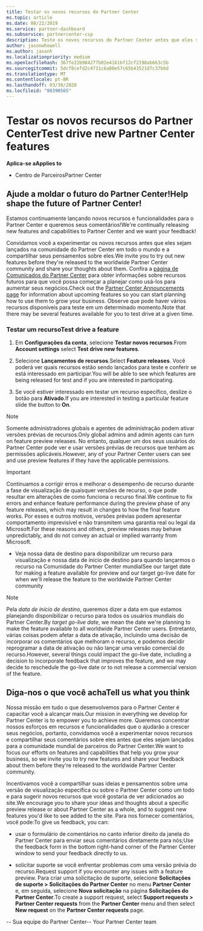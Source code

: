 ```yaml
---
title: Testar os novos recursos do Partner Center
ms.topic: article
ms.date: 08/22/2019
ms.service: partner-dashboard
ms.subservice: partnercenter-csp
description: Teste os novos recursos do Partner Center antes que eles sejam lançados e conte-nos sua opinião. Ajude a moldar o futuro do Partner Center!
author: jasonwhowell
ms.author: jasonh
ms.localizationpriority: medium
ms.openlocfilehash: 367fe22b984277b02e4161bf12cf2198ab663c5b
ms.sourcegitcommit: 5dcf8cefd2c4731c6a80e57c65b43521d7c37b6d
ms.translationtype: MT
ms.contentlocale: pt-BR
ms.lasthandoff: 03/30/2020
ms.locfileid: "80390565"
---
```

# <a name="test-drive-new-partner-center-features"></a><span data-ttu-id="30eda-104">Testar os novos recursos do Partner Center</span><span class="sxs-lookup"><span data-stu-id="30eda-104">Test drive new Partner Center features</span></span>

<span data-ttu-id="30eda-105">**Aplica-se a**</span><span class="sxs-lookup"><span data-stu-id="30eda-105">**Applies to**</span></span>

- <span data-ttu-id="30eda-106">Centro de Parceiros</span><span class="sxs-lookup"><span data-stu-id="30eda-106">Partner Center</span></span>

## <a name="help-shape-the-future-of-partner-center"></a><span data-ttu-id="30eda-107">Ajude a moldar o futuro do Partner Center!</span><span class="sxs-lookup"><span data-stu-id="30eda-107">Help shape the future of Partner Center!</span></span>

<span data-ttu-id="30eda-108">Estamos continuamente lançando novos recursos e funcionalidades para o Partner Center e queremos seus comentários!</span><span class="sxs-lookup"><span data-stu-id="30eda-108">We're continually releasing new features and capabilities to Partner Center and we want your feedback!</span></span> 

<span data-ttu-id="30eda-109">Convidamos você a experimentar os novos recursos antes que eles sejam lançados na comunidade do Partner Center em todo o mundo e a compartilhar seus pensamentos sobre eles.</span><span class="sxs-lookup"><span data-stu-id="30eda-109">We invite you to try out new features before they're released to the worldwide Partner Center community and share your thoughts about them.</span></span> <span data-ttu-id="30eda-110">Confira a [página de Comunicados do Partner Center](https://partnercenter.microsoft.com/pcv/announcements) para obter informações sobre recursos futuros para que você possa começar a planejar como usá-los para aumentar seus negócios.</span><span class="sxs-lookup"><span data-stu-id="30eda-110">Check out the [Partner Center Announcements page](https://partnercenter.microsoft.com/pcv/announcements) for information about upcoming features so you can start planning how to use them to grow your business.</span></span> <span data-ttu-id="30eda-111">Observe que pode haver vários recursos disponíveis para teste em um determinado momento.</span><span class="sxs-lookup"><span data-stu-id="30eda-111">Note that there may be several features available for you to test drive at a given time.</span></span>

### <a name="test-drive-a-feature"></a><span data-ttu-id="30eda-112">Testar um recurso</span><span class="sxs-lookup"><span data-stu-id="30eda-112">Test drive a feature</span></span>

1. <span data-ttu-id="30eda-113">Em **Configurações da conta**, selecione **Testar novos recursos**.</span><span class="sxs-lookup"><span data-stu-id="30eda-113">From **Account settings** select **Test drive new features**.</span></span>

2. <span data-ttu-id="30eda-114">Selecione **Lançamentos de recursos**.</span><span class="sxs-lookup"><span data-stu-id="30eda-114">Select **Feature releases**.</span></span> <span data-ttu-id="30eda-115">Você poderá ver quais recursos estão sendo lançados para teste e conferir se está interessado em participar.</span><span class="sxs-lookup"><span data-stu-id="30eda-115">You will be able to see which features are being released for test and if you are interested in participating.</span></span>

3. <span data-ttu-id="30eda-116">Se você estiver interessado em testar um recurso específico, deslize o botão para **Ativado**.</span><span class="sxs-lookup"><span data-stu-id="30eda-116">If you are interested in testing a particular feature slide the button to **On**.</span></span> 

> [!NOTE]  
>  <span data-ttu-id="30eda-117">Somente administradores globais e agentes de administração podem ativar versões prévias de recursos.</span><span class="sxs-lookup"><span data-stu-id="30eda-117">Only global admins and admin agents can turn on feature preview releases.</span></span> <span data-ttu-id="30eda-118">No entanto, qualquer um dos seus usuários do Partner Center pode ver e usar versões prévias de recursos que tenham as permissões aplicáveis.</span><span class="sxs-lookup"><span data-stu-id="30eda-118">However, any of your Partner Center users can see and use preview features if they have the applicable permissions.</span></span>

> [!IMPORTANT]  
> <span data-ttu-id="30eda-119">Continuamos a corrigir erros e melhorar o desempenho de recurso durante a fase de visualização de quaisquer versões de recurso, o que pode resultar em alterações de como funciona o recurso final.</span><span class="sxs-lookup"><span data-stu-id="30eda-119">We continue to fix errors and enhance feature performance during the preview phase of any feature releases, which may result in changes to how the final feature works.</span></span> <span data-ttu-id="30eda-120">Por esses e outros motivos, versões prévias podem apresentar comportamento imprevisível e não transmitem uma garantia real ou legal da Microsoft.</span><span class="sxs-lookup"><span data-stu-id="30eda-120">For these reasons and others, preview releases may behave unpredictably, and do not convey an actual or implied warranty from Microsoft.</span></span>

- <span data-ttu-id="30eda-121">Veja nossa data de destino para disponibilizar um recurso para visualização e nossa data de início de destino para quando lançarmos o recurso na Comunidade do Partner Center mundial</span><span class="sxs-lookup"><span data-stu-id="30eda-121">See our target date for making a feature available for preview and our target go-live date for when we'll release the feature to the worldwide Partner Center community</span></span>

> [!NOTE]  
>  <span data-ttu-id="30eda-122">Pela *data de início de destino*, queremos dizer a data em que estamos planejando disponibilizar o recurso para todos os usuários mundiais do Partner Center.</span><span class="sxs-lookup"><span data-stu-id="30eda-122">By *target go-live date*, we mean the date we're planning to make the feature available to all worldwide Partner Center users.</span></span> <span data-ttu-id="30eda-123">Entretanto, várias coisas podem afetar a data de ativação, incluindo uma decisão de incorporar os comentários que melhoram o recurso, e podemos decidir reprogramar a data de ativação ou não lançar uma versão comercial do recurso.</span><span class="sxs-lookup"><span data-stu-id="30eda-123">However, several things could impact the go-live date, including a decision to incorporate feedback that improves the feature, and we may decide to reschedule the go-live date or to not release a commercial version of the feature.</span></span>  


 
## <a name="tell-us-what-you-think"></a><span data-ttu-id="30eda-124">Diga-nos o que você acha</span><span class="sxs-lookup"><span data-stu-id="30eda-124">Tell us what you think</span></span>

<span data-ttu-id="30eda-125">Nossa missão em tudo o que desenvolvemos para o Partner Center é capacitar você a alcançar mais.</span><span class="sxs-lookup"><span data-stu-id="30eda-125">Our mission in everything we develop for Partner Center is to empower you to achieve more.</span></span> <span data-ttu-id="30eda-126">Queremos concentrar nossos esforços em recursos e funcionalidades que o ajudarão a crescer seus negócios, portanto, convidamos você a experimentar novos recursos e compartilhar seus comentários sobre eles antes que eles sejam lançados para a comunidade mundial de parceiros do Partner Center.</span><span class="sxs-lookup"><span data-stu-id="30eda-126">We want to focus our efforts on features and capabilities that help you grow your business, so we invite you to try new features and share your feedback about them before they're released to the worldwide Partner Center community.</span></span> 

<span data-ttu-id="30eda-127">Incentivamos você a compartilhar suas ideias e pensamentos sobre uma versão de visualização específica ou sobre o Partner Center como um todo e para sugerir novos recursos que você gostaria de ver adicionados ao site.</span><span class="sxs-lookup"><span data-stu-id="30eda-127">We encourage you to share your ideas and thoughts about a specific preview release or about Partner Center as a whole, and to suggest new features you'd like to see added to the site.</span></span> <span data-ttu-id="30eda-128">Para nos fornecer comentários, você pode:</span><span class="sxs-lookup"><span data-stu-id="30eda-128">To give us feedback, you can:</span></span>  

-   <span data-ttu-id="30eda-129">usar o formulário de comentários no canto inferior direito da janela do Partner Center para enviar seus comentários diretamente para nós;</span><span class="sxs-lookup"><span data-stu-id="30eda-129">Use the feedback form in the bottom right-hand corner of the Partner Center window to send your feedback directly to us.</span></span> 

-   <span data-ttu-id="30eda-130">solicitar suporte se você enfrentar problemas com uma versão prévia do recurso.</span><span class="sxs-lookup"><span data-stu-id="30eda-130">Request support if you encounter any issues with a feature preview.</span></span> <span data-ttu-id="30eda-131">Para criar uma solicitação de suporte, selecione **Solicitações de suporte > Solicitações do Partner Center** no menu **Partner Center** e, em seguida, selecione **Nova solicitação** na página **Solicitações do Partner Center**.</span><span class="sxs-lookup"><span data-stu-id="30eda-131">To create a support request, select **Support requests > Partner Center requests** from the **Partner Center** menu and then select **New request** on the **Partner Center requests** page.</span></span>



<span data-ttu-id="30eda-132">-- Sua equipe do Partner Center</span><span class="sxs-lookup"><span data-stu-id="30eda-132">-- Your Partner Center team</span></span>

